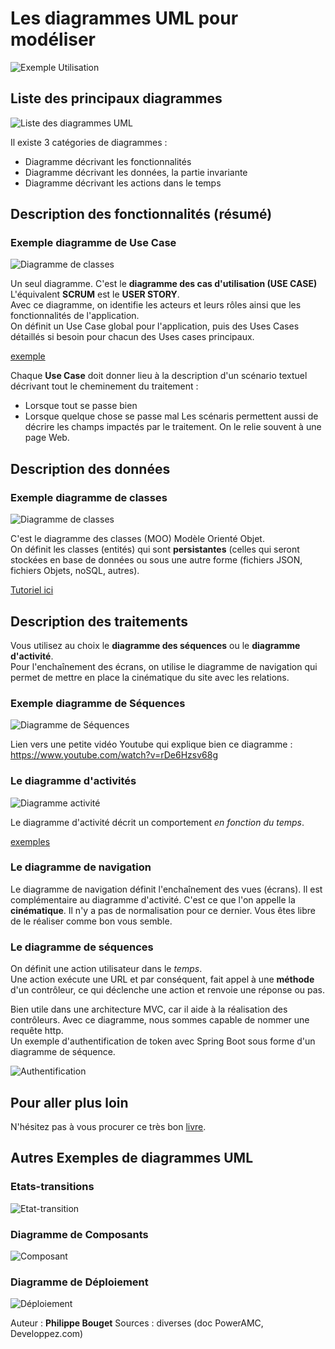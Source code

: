 # Les diagrammes UML pour modéliser

![Exemple Utilisation](../img/utilisation-des-diagrammes-UML.png)

## Liste des principaux diagrammes

![Liste des diagrammes UML](../img/listeDesDiagrammesUML.png)

Il existe 3 catégories de diagrammes :

* Diagramme décrivant les fonctionnalités
* Diagramme décrivant les données, la partie invariante
* Diagramme décrivant les actions dans le temps
  
## Description des fonctionnalités (résumé)

### Exemple diagramme de Use Case

![Diagramme de classes](../img/exemple-diagramme-use-case.png)

Un seul  diagramme. C'est le **diagramme des cas d'utilisation (USE CASE)**
L'équivalent **SCRUM** est le **USER STORY**.   
Avec ce diagramme, on identifie les acteurs et leurs rôles ainsi que les fonctionnalités de l'application.  
On définit un Use Case global pour l'application, puis des Uses Cases détaillés si besoin pour chacun des Uses cases principaux.

[exemple](http://www.uml-sysml.org/diagrammes-uml-et-sysml/diagramme-uml/use-case-diagramme)

Chaque **Use Case** doit donner lieu à la description d'un scénario textuel décrivant tout le cheminement du traitement :

* Lorsque tout se passe bien
* Lorsque quelque chose se passe mal
Les scénaris permettent aussi de décrire les champs impactés par le traitement. On le relie souvent à une page Web.

## Description des données

### Exemple diagramme de classes

![Diagramme de classes](../img/exemple-diagramme-classes.png)

C'est le diagramme des classes (MOO) Modèle Orienté Objet.   
On définit les classes (entités) qui sont **persistantes** (celles qui seront stockées en base de données ou sous une autre forme (fichiers JSON, fichiers Objets, noSQL, autres).

[Tutoriel ici](modelisationPart1.md)

## Description des traitements

Vous utilisez au choix le **diagramme des séquences** ou le **diagramme d'activité**.  
Pour l'enchaînement des écrans, on utilise le diagramme de navigation qui permet de mettre en place la cinématique du site avec les relations.

### Exemple diagramme de Séquences

![Diagramme de Séquences](../img/exemple-diagramme-sequence.png)

Lien vers une petite vidéo Youtube qui explique bien ce diagramme : https://www.youtube.com/watch?v=rDe6Hzsv68g

### Le diagramme d'activités

![Diagramme activité](../img/exemple-diagramme-activites.png)

Le diagramme d'activité décrit un comportement *en fonction du temps*.   

[exemples](https://creately.com/diagram-community/examples/t/activity-diagram?utm_source=umltypes&utm_medium=blog&utm_campaign=tutorialposts)

### Le diagramme de navigation

Le diagramme de navigation définit l'enchaînement des vues (écrans). Il est complémentaire au diagramme d'activité.
C'est ce que l'on appelle la **cinématique**. Il n'y a pas de normalisation pour ce dernier. Vous êtes libre de le réaliser comme bon vous semble.

### Le diagramme de séquences

On définit une action utilisateur dans le *temps*.  
Une action exécute une URL et par conséquent, fait appel à une **méthode** d'un contrôleur, ce qui déclenche une action et renvoie une réponse ou pas.

Bien utile dans une architecture MVC, car il aide à la réalisation des contrôleurs. Avec ce diagramme, nous sommes capable de nommer une requête http.  
Un exemple d'authentification de token avec Spring Boot sous forme d'un diagramme de séquence.

![Authentification](../img/Diagram-Authentification.png)

## Pour aller plus loin

N'hésitez pas à vous procurer ce très bon [livre](https://www.eyrolles.com/Informatique/Livre/uml-2-9782212123890).

## Autres Exemples de diagrammes UML

### Etats-transitions

![Etat-transition](../img/exemple-diagramme-etat-transition.png)

### Diagramme de Composants

![Composant](../img/exemple-diagramme-composants.png)

### Diagramme de Déploiement

![Déploiement](../img/exemple-diagramme-deploiement.png)

Auteur : **Philippe Bouget**
Sources : diverses (doc PowerAMC, Developpez.com)